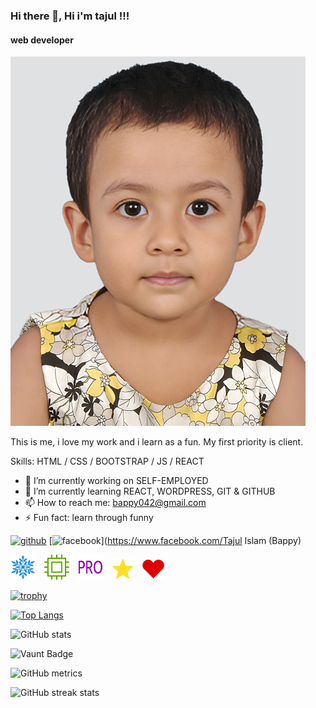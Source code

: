 ### Hi there 👋, Hi i'm tajul !!!
#### web developer
![web developer](https://github.com/tajulbappy/webdeveloper/blob/main/Tasnuva_PP.jpg)

This is me, i love my work and i learn as a fun.
My first priority is client.

Skills: HTML / CSS / BOOTSTRAP / JS / REACT

- 🔭 I’m currently working on SELF-EMPLOYED 
- 🌱 I’m currently learning REACT, WORDPRESS, GIT & GITHUB 
- 📫 How to reach me: bappy042@gmail.com 
- ⚡ Fun fact: learn through funny 


[<img src='https://cdn.jsdelivr.net/npm/simple-icons@3.0.1/icons/github.svg' alt='github' height='40'>](https://github.com/tajulbappy)  [<img src='https://cdn.jsdelivr.net/npm/simple-icons@3.0.1/icons/facebook.svg' alt='facebook' height='40'>](https://www.facebook.com/Tajul Islam (Bappy)  

<a href='https://archiveprogram.github.com/'><img src='https://raw.githubusercontent.com/acervenky/animated-github-badges/master/assets/acbadge.gif' width='40' height='40'></a> <a href='https://docs.github.com/en/developers'><img src='https://raw.githubusercontent.com/acervenky/animated-github-badges/master/assets/devbadge.gif' width='40' height='40'></a> <a href='https://github.com/pricing'><img src='https://raw.githubusercontent.com/acervenky/animated-github-badges/master/assets/pro.gif' width='40' height='40'></a> <a href='https://stars.github.com/'><img src='https://raw.githubusercontent.com/acervenky/animated-github-badges/master/assets/starbadge.gif' width='35' height='35'></a> <a href='https://docs.github.com/en/github/supporting-the-open-source-community-with-github-sponsors'><img src='https://raw.githubusercontent.com/acervenky/animated-github-badges/master/assets/sponsorbadge.gif' width='35' height='35'></a> 

[![trophy](https://github-profile-trophy.vercel.app/?username=tajulbappy)](https://github.com/ryo-ma/github-profile-trophy)

[![Top Langs](https://github-readme-stats.vercel.app/api/top-langs/?username=tajulbappy)](https://github.com/anuraghazra/github-readme-stats)

![GitHub stats](https://github-readme-stats.vercel.app/api?username=tajulbappy&show_icons=true)  

![Vaunt Badge](https://api.vaunt.dev/v1/github/entities/tajulbappy/contributions?format=svg&private=false)  

![GitHub metrics](https://metrics.lecoq.io/tajulbappy)  

![GitHub streak stats](https://streak-stats.demolab.com/?user=tajulbappy)  

